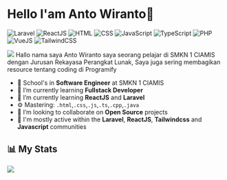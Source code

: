 # Hello I'am Anto Wiranto👋

![Laravel](https://img.shields.io/badge/Laravel-Intermediate-red)
![ReactJS](https://img.shields.io/badge/ReactJS-Learning-blue)
![HTML](https://img.shields.io/badge/HTML-Expert-orange)
![CSS](https://img.shields.io/badge/CSS-Intermediate-lightblue)
![JavaScript](https://img.shields.io/badge/JavaScript-Expert-yellow)
![TypeScript](https://img.shields.io/badge/TypeScript-Learning-lightgrey)
![PHP](https://img.shields.io/badge/PHP-Intermediate-grey)
![VueJS](https://img.shields.io/badge/VueJS-Beginer-green)
![TailwindCSS](https://img.shields.io/badge/TailwindCSS-Learning-teal)

<img src="https://www.codewars.com/users/antowirantoIO/badges/large">
Hallo nama saya Anto Wiranto saya seorang pelajar di SMKN 1 CIAMIS dengan Jurusan Rekayasa Perangkat Lunak, 
Saya juga sering membagikan resource tentang coding di Programify

- 🔭 School's in **Software Engineer** at SMKN 1 CIAMIS
- 🌱 I’m currently learning **Fullstack Developer**
- 🌟 I’m currently learning **ReactJS** and **Laravel**
- ⚙️ Mastering: `.html`,`.css`,`.js`,`.ts`,`.cpp`,`.java`
- 👯 I’m looking to collaborate on **Open Source**  projects
- 💬 I'm mostly active within the **Laravel**, **ReactJS**, **Tailwindcss** and **Javascript** communities

## 📊 My Stats

<img src="https://cr-skills-chart-widget.azurewebsites.net/api/api?username=antowirantoIO"/>
